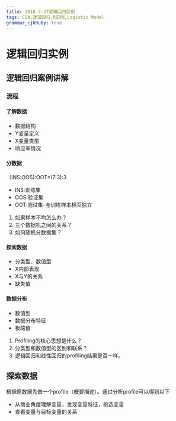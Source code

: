 ```yaml
---
title: 2018-3-27逻辑回归实例
tags: CDA,逻辑回归,R实例,Logistic Model
grammar_cjkRuby: true
---
```

# 逻辑回归实例
## 逻辑回归案例讲解
### 流程
#### 了解数据
- 数据结构
- Y变量定义
- X变量类型
- 响应率情况
#### 分数据
（INS:OOS):OOT=(7:3):3
- INS:训练集
- OOS:验证集
- OOT:测试集-与训练样本相互独立

1. 如果样本不均怎么办？
2. 三个数据机之间的关系？
3. 如何随机分数据集？
#### 探索数据
- 分类型、数值型
- X内部表现
- X与Y的关系
- 缺失值
#### 数据分布
- 数值型
- 数据分布特征
- 极端值
1. Profiling的核心思想是什么？
2. 分类型和数值型的区别和联系？
3. 逻辑回归和线性回归的profiling结果是否一样。

## 探索数据
根据原数据先做一个profile（概要描述）。通过分析profile可以得到以下
- 从商业角度理解变量，发现变量特征，挑选变量
- 查看变量与目标变量的关系